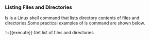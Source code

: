 ### Listing Files and Directories

ls is a Linux shell command that lists directory contents of files and directories.Some practical examples of ls command are shown below.

`ls`{{execute}} Get list of files and directories 
